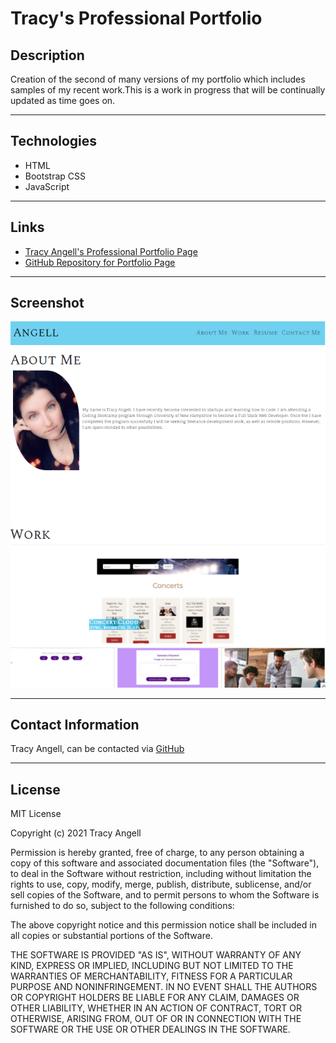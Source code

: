 # Tracy's Professional Portfolio

## Description

Creation of the second of many versions of my portfolio which includes samples of my recent work.This is a work in progress that will be continually updated as time goes on.

***

## Technologies

- HTML
- Bootstrap CSS
- JavaScript

***

## Links

- [Tracy Angell's Professional Portfolio Page](https://tracye1083.github.io/Professional-Portfolio-Page)
- [GitHub Repository for Portfolio Page](https://github.com/tracye1083/Professional-Portfolio-Page)

***

## Screenshot

![Preview of Page](Assets/images/Screenshot.png)

***

## Contact Information

Tracy Angell, can be contacted via [GitHub](https://github.com/tracye1083)

***

## License

MIT License

Copyright (c) 2021 Tracy Angell

Permission is hereby granted, free of charge, to any person obtaining a copy
of this software and associated documentation files (the "Software"), to deal
in the Software without restriction, including without limitation the rights
to use, copy, modify, merge, publish, distribute, sublicense, and/or sell
copies of the Software, and to permit persons to whom the Software is
furnished to do so, subject to the following conditions:

The above copyright notice and this permission notice shall be included in all
copies or substantial portions of the Software.

THE SOFTWARE IS PROVIDED "AS IS", WITHOUT WARRANTY OF ANY KIND, EXPRESS OR
IMPLIED, INCLUDING BUT NOT LIMITED TO THE WARRANTIES OF MERCHANTABILITY,
FITNESS FOR A PARTICULAR PURPOSE AND NONINFRINGEMENT. IN NO EVENT SHALL THE
AUTHORS OR COPYRIGHT HOLDERS BE LIABLE FOR ANY CLAIM, DAMAGES OR OTHER
LIABILITY, WHETHER IN AN ACTION OF CONTRACT, TORT OR OTHERWISE, ARISING FROM,
OUT OF OR IN CONNECTION WITH THE SOFTWARE OR THE USE OR OTHER DEALINGS IN THE
SOFTWARE.
